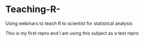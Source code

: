 Teaching-R-
===========

Using webinars to teach R to scientist for statistical analysis


This is my first repro and I am using this subject as a test repro
